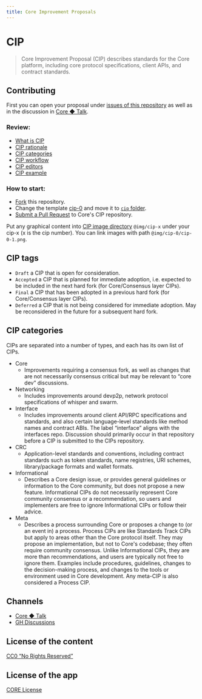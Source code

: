 ```yaml
---
title: Core Improvement Proposals
---
```

# CIP

> Core Improvement Proposal (CIP) describes standards for the Core platform, including core protocol specifications, client APIs, and contract standards.

## Contributing

First you can open your proposal under [issues of this repository](https://github.com/core-coin/cip/issues) as well as in the discussion in [Core ◆ Talk](https://coretalk.space/tags/cip).

### Review:

- [What is CIP](cip/docs/what-is-cip.md)
- [CIP rationale](cip/docs/cip-rationale.md)
- [CIP categories](cip/docs/cip-categories.md)
- [CIP workflow](cip/docs/cip-workflow.md)
- [CIP editors](cip/docs/cip-editors.md)
- [CIP example](cip/example/cip-0.md)

### How to start:

- [Fork](https://github.com/core-coin/cip/fork) this repository.
- Change the template [cip-0](https://github.com/core-coin/cip/blob/master/cip/example/cip-0.md) and move it to [`cip` folder](https://github.com/core-coin/cip/blob/master/cip/posts).
- [Submit a Pull Request](https://github.com/core-coin/cip/compare) to Core's CIP repository.

Put any graphical content into [CIP image directory](https://github.com/core-coin/cip/blob/master/cip/images) `@img/cip-x` under your cip-x (x is the cip number). You can link images with path `@img/cip-0/cip-0-1.png`.

## CIP tags

- `Draft` a CIP that is open for consideration.
- `Accepted` a CIP that is planned for immediate adoption, i.e. expected to be included in the next hard fork (for Core/Consensus layer CIPs).
- `Final` a CIP that has been adopted in a previous hard fork (for Core/Consensus layer CIPs).
- `Deferred` a CIP that is not being considered for immediate adoption. May be reconsidered in the future for a subsequent hard fork.

## CIP categories

CIPs are separated into a number of types, and each has its own list of CIPs.

- Core
   - Improvements requiring a consensus fork, as well as changes that are not necessarily consensus critical but may be relevant to “core dev” discussions.
- Networking
   - Includes improvements around devp2p, network protocol specifications of whisper and swarm.
- Interface
   - Includes improvements around client API/RPC specifications and standards, and also certain language-level standards like method names and contract ABIs. The label “interface” aligns with the interfaces repo. Discussion should primarily occur in that repository before a CIP is submitted to the CIPs repository.
- CRC
   - Application-level standards and conventions, including contract standards such as token standards, name registries, URI schemes, library/package formats and wallet formats.
- Informational
   - Describes a Core design issue, or provides general guidelines or information to the Core community, but does not propose a new feature. Informational CIPs do not necessarily represent Core community consensus or a recommendation, so users and implementers are free to ignore Informational CIPs or follow their advice.
- Meta
   - Describes a process surrounding Core or proposes a change to (or an event in) a process. Process CIPs are like Standards Track CIPs but apply to areas other than the Core protocol itself. They may propose an implementation, but not to Core's codebase; they often require community consensus. Unlike Informational CIPs, they are more than recommendations, and users are typically not free to ignore them. Examples include procedures, guidelines, changes to the decision-making process, and changes to the tools or environment used in Core development. Any meta-CIP is also considered a Process CIP.

## Channels

- [Core ◆ Talk](https://coretalk.space/tags/cip)
- [GH Discussions](https://github.com/core-coin/cip/discussions)

## License of the content

[CC0 “No Rights Reserved”](https://creativecommons.org/share-your-work/public-domain/cc0/)

## License of the app

[CORE License](LICENSE)
